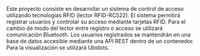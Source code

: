 Este proyecto consiste en desarrollar un sistema de control de acceso 
utilizando tecnologías RFID (lector RFID-RC522). El sistema permitirá 
registrar usuarios y controlar su acceso mediante tarjetas RFID. Para 
el cambio de modo del lector entre registro o acceso se utilizará 
comunicación Bluetooth. Los usuarios registrados se mantendrán en una 
base de datos accesible mediante una API REST dentro de un contenedor. 
Para la visualización se utilizará Ubidots.
